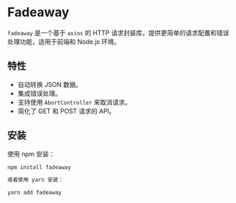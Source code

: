 # Fadeaway

`fadeaway` 是一个基于 `axios` 的 HTTP 请求封装库，提供更简单的请求配置和错误处理功能，适用于前端和 Node.js 环境。

## 特性

- 自动转换 JSON 数据。
- 集成错误处理。
- 支持使用 `AbortController` 来取消请求。
- 简化了 GET 和 POST 请求的 API。

## 安装

使用 npm 安装：

```bash
npm install fadeaway

或者使用 yarn 安装：

yarn add fadeaway